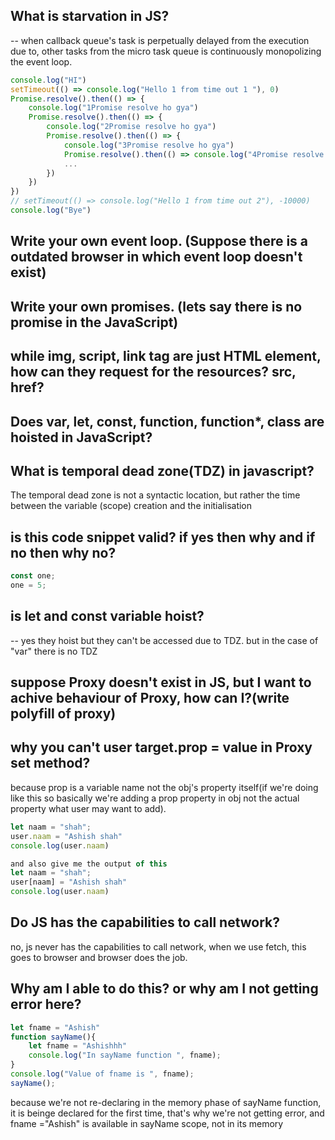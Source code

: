 ## What is starvation in JS?

-- when callback queue's task is perpetually delayed from the execution due to, other tasks from the micro task queue is continuously monopolizing the event loop.

```javascript
console.log("HI")
setTimeout(() => console.log("Hello 1 from time out 1 "), 0)
Promise.resolve().then(() => {
    console.log("1Promise resolve ho gya")
    Promise.resolve().then(() => {
        console.log("2Promise resolve ho gya")
        Promise.resolve().then(() => {
            console.log("3Promise resolve ho gya")
            Promise.resolve().then(() => console.log("4Promise resolve ho gya"))
            ...
        })
    })
})
// setTimeout(() => console.log("Hello 1 from time out 2"), -10000)
console.log("Bye")
```

## Write your own event loop. (Suppose there is a outdated browser in which event loop doesn't exist)

## Write your own promises. (lets say there is no promise in the JavaScript)

## while img, script, link tag are just HTML element, how can they request for the resources? src, href?

## Does var, let, const, function, function*, class are hoisted in JavaScript?

## What is temporal dead zone(TDZ) in javascript?
The temporal dead zone is not a syntactic location, but rather the time between the variable (scope) creation and the initialisation

## is this code snippet valid? if yes then why and if no then why no?
```javascript
const one;
one = 5;
```

## is let and const variable hoist?
-- yes they hoist but they can't be accessed due to TDZ. but in the case of "var" there is no TDZ
 
## suppose Proxy doesn't exist in JS, but I want to achive behaviour of Proxy, how can I?(write polyfill of proxy)

## why you can't user target.prop = value in Proxy set method?
because prop is a variable name not the obj's property itself(if we're doing like this so basically we're adding a prop property in obj not the actual property what user may want to add).
```javascript  // give me the output
let naam = "shah";
user.naam = "Ashish shah"
console.log(user.naam)

and also give me the output of this
let naam = "shah";
user[naam] = "Ashish shah"
console.log(user.naam)

```

## Do JS has the capabilities to call network?
no, js never has the capabilities to call network, when we use fetch, this goes to browser and browser does the job.


## Why am I able to do this? or why am I not getting error here?
```javascript
let fname = "Ashish"
function sayName(){
    let fname = "Ashishhh"
    console.log("In sayName function ", fname);
}
console.log("Value of fname is ", fname);
sayName();
```
because we're not re-declaring in the memory phase of sayName function, it is beinge declared for the first time, that's why we're not getting error, and fname ="Ashish" is available in sayName scope, not in its memory